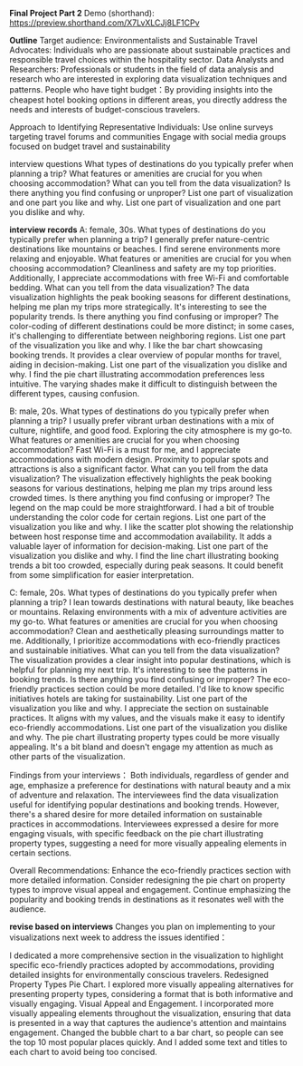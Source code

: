 **Final Project Part 2**
Demo (shorthand): https://preview.shorthand.com/X7LvXLCJj8LF1CPv

**Outline**
Target audience:
Environmentalists and Sustainable Travel Advocates: Individuals who are passionate about sustainable practices and responsible travel choices within the hospitality sector.
Data Analysts and Researchers: Professionals or students in the field of data analysis and research who are interested in exploring data visualization techniques and patterns.
People who have tight budget：By providing insights into the cheapest hotel booking options in different areas, you directly address the needs and interests of budget-conscious travelers.

Approach to Identifying Representative Individuals:
Use online surveys targeting travel forums and communities
Engage with social media groups focused on budget travel and sustainability

interview questions
What types of destinations do you typically prefer when planning a trip?
What features or amenities are crucial for you when choosing accommodation?
What can you tell from the data visualization?
Is there anything you find confusing or unproper?
List one part of visualization and one part you like and why.
List one part of visualization and one part you dislike and why.

**interview records**
A: female, 30s.
What types of destinations do you typically prefer when planning a trip?
I generally prefer nature-centric destinations like mountains or beaches. I find serene environments more relaxing and enjoyable.
What features or amenities are crucial for you when choosing accommodation?
Cleanliness and safety are my top priorities. Additionally, I appreciate accommodations with free Wi-Fi and comfortable bedding.
What can you tell from the data visualization?
The data visualization highlights the peak booking seasons for different destinations, helping me plan my trips more strategically. It's interesting to see the popularity trends.
Is there anything you find confusing or improper?
The color-coding of different destinations could be more distinct; in some cases, it's challenging to differentiate between neighboring regions.
List one part of the visualization you like and why.
I like the bar chart showcasing booking trends. It provides a clear overview of popular months for travel, aiding in decision-making.
List one part of the visualization you dislike and why.
I find the pie chart illustrating accommodation preferences less intuitive. The varying shades make it difficult to distinguish between the different types, causing confusion.

B: male, 20s.
What types of destinations do you typically prefer when planning a trip?
I usually prefer vibrant urban destinations with a mix of culture, nightlife, and good food. Exploring the city atmosphere is my go-to.
What features or amenities are crucial for you when choosing accommodation?
Fast Wi-Fi is a must for me, and I appreciate accommodations with modern design. Proximity to popular spots and attractions is also a significant factor.
What can you tell from the data visualization?
The visualization effectively highlights the peak booking seasons for various destinations, helping me plan my trips around less crowded times.
Is there anything you find confusing or improper?
The legend on the map could be more straightforward. I had a bit of trouble understanding the color code for certain regions.
List one part of the visualization you like and why.
I like the scatter plot showing the relationship between host response time and accommodation availability. It adds a valuable layer of information for decision-making.
List one part of the visualization you dislike and why.
I find the line chart illustrating booking trends a bit too crowded, especially during peak seasons. It could benefit from some simplification for easier interpretation.

C: female, 20s.
What types of destinations do you typically prefer when planning a trip?
I lean towards destinations with natural beauty, like beaches or mountains. Relaxing environments with a mix of adventure activities are my go-to.
What features or amenities are crucial for you when choosing accommodation?
Clean and aesthetically pleasing surroundings matter to me. Additionally, I prioritize accommodations with eco-friendly practices and sustainable initiatives.
What can you tell from the data visualization?
The visualization provides a clear insight into popular destinations, which is helpful for planning my next trip. It's interesting to see the patterns in booking trends.
Is there anything you find confusing or improper?
The eco-friendly practices section could be more detailed. I'd like to know specific initiatives hotels are taking for sustainability.
List one part of the visualization you like and why.
I appreciate the section on sustainable practices. It aligns with my values, and the visuals make it easy to identify eco-friendly accommodations.
List one part of the visualization you dislike and why.
The pie chart illustrating property types could be more visually appealing. It's a bit bland and doesn't engage my attention as much as other parts of the visualization.


Findings from your interviews：
Both individuals, regardless of gender and age, emphasize a preference for destinations with natural beauty and a mix of adventure and relaxation.
The interviewees find the data visualization useful for identifying popular destinations and booking trends. However, there's a shared desire for more detailed information on sustainable practices in accommodations.
Interviewees expressed a desire for more engaging visuals, with specific feedback on the pie chart illustrating property types, suggesting a need for more visually appealing elements in certain sections.

Overall Recommendations:
Enhance the eco-friendly practices section with more detailed information.
Consider redesigning the pie chart on property types to improve visual appeal and engagement.
Continue emphasizing the popularity and booking trends in destinations as it resonates well with the audience.

**revise based on interviews**
Changes you plan on implementing to your visualizations next week to address the issues identified：

I dedicated a more comprehensive section in the visualization to highlight specific eco-friendly practices adopted by accommodations, providing detailed insights for environmentally conscious travelers.
Redesigned Property Types Pie Chart. I explored more visually appealing alternatives for presenting property types, considering a format that is both informative and visually engaging.
Visual Appeal and Engagement. I incorporated more visually appealing elements throughout the visualization, ensuring that data is presented in a way that captures the audience's attention and maintains engagement.
Changed the bubble chart to a bar chart, so people can see the top 10 most popular places quickly. And I added some text and titles to each chart to avoid being too concised.
